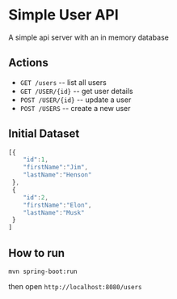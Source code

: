 Simple User API
================
A simple api server with an in memory database

Actions
--------
- `GET /users` -- list all users
- `GET /USER/{id}` -- get user details
- `POST /USER/{id}` -- update a user
- `POST /USERS` -- create a new user

Initial Dataset
---------------
```javascript
[{  
    "id":1,
    "firstName":"Jim",
    "lastName":"Henson"
 },
 {  
    "id":2,
    "firstName":"Elon",
    "lastName":"Musk"
 }
]
```
How to run
----------
`mvn spring-boot:run`

then open `http://localhost:8080/users`
